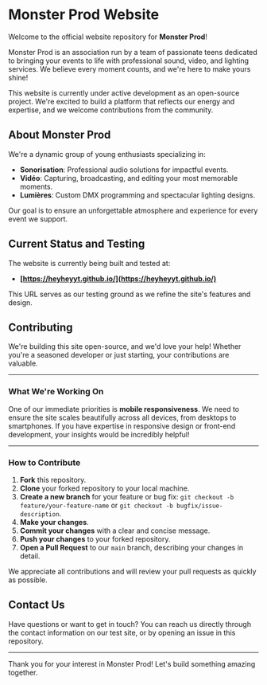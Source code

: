# Monster Prod Website

Welcome to the official website repository for **Monster Prod**!

Monster Prod is an association run by a team of passionate teens dedicated to bringing your events to life with professional sound, video, and lighting services. We believe every moment counts, and we're here to make yours shine!

This website is currently under active development as an open-source project. We're excited to build a platform that reflects our energy and expertise, and we welcome contributions from the community.

## About Monster Prod

We're a dynamic group of young enthusiasts specializing in:

* **Sonorisation**: Professional audio solutions for impactful events.
* **Vidéo**: Capturing, broadcasting, and editing your most memorable moments.
* **Lumières**: Custom DMX programming and spectacular lighting designs.

Our goal is to ensure an unforgettable atmosphere and experience for every event we support.

## Current Status and Testing

The website is currently being built and tested at:

* **[https://heyheyyt.github.io/](https://heyheyyt.github.io/)**

This URL serves as our testing ground as we refine the site's features and design.

## Contributing

We're building this site open-source, and we'd love your help! Whether you're a seasoned developer or just starting, your contributions are valuable.

---

### What We're Working On

One of our immediate priorities is **mobile responsiveness**. We need to ensure the site scales beautifully across all devices, from desktops to smartphones. If you have expertise in responsive design or front-end development, your insights would be incredibly helpful!

---

### How to Contribute

1.  **Fork** this repository.
2.  **Clone** your forked repository to your local machine.
3.  **Create a new branch** for your feature or bug fix: `git checkout -b feature/your-feature-name` or `git checkout -b bugfix/issue-description`.
4.  **Make your changes**.
5.  **Commit your changes** with a clear and concise message.
6.  **Push your changes** to your forked repository.
7.  **Open a Pull Request** to our `main` branch, describing your changes in detail.

We appreciate all contributions and will review your pull requests as quickly as possible.

## Contact Us

Have questions or want to get in touch? You can reach us directly through the contact information on our test site, or by opening an issue in this repository.

---

Thank you for your interest in Monster Prod! Let's build something amazing together.
